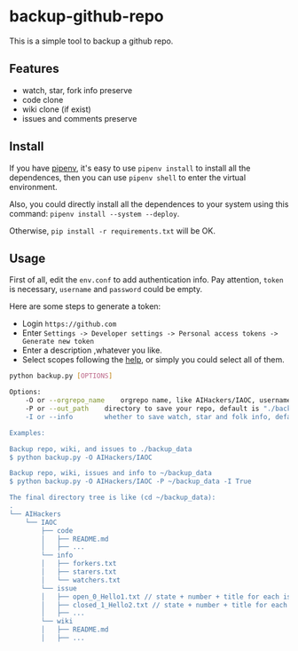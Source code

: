 # backup-github-repo
This is a simple tool to backup a github repo.

## Features

- watch, star, fork info preserve
- code clone
- wiki clone (if exist)
- issues and comments preserve

## Install

If you have [pipenv](https://github.com/pypa/pipenv), it's easy to use `pipenv install` to install all the dependences, then you can use `pipenv shell` to enter the virtual environment. 

Also, you could directly install all the dependences to your system using this command: `pipenv install --system --deploy`.

Otherwise, `pip install -r requirements.txt` will be OK.

## Usage

First of all, edit the `env.conf` to add authentication info. Pay attention, `token` is necessary, `username` and `password` could be empty.

Here are some steps to generate a token:

- Login `https://github.com` 
- Enter `Settings -> Developer settings -> Personal access tokens -> Generate new token`
- Enter a description ,whatever you like.
- Select scopes following the [help](https://developer.github.com/apps/building-oauth-apps/understanding-scopes-for-oauth-apps/), or simply you could select all of them.

```bash
python backup.py [OPTIONS]

Options:
	-O or --orgrepo_name	orgrepo name, like AIHackers/IAOC, username/reponame
	-P or --out_path	directory to save your repo, default is "./backup_data
	-I or --info		whether to save watch, star and folk info, default is False

Examples:

Backup repo, wiki, and issues to ./backup_data
$ python backup.py -O AIHackers/IAOC

Backup repo, wiki, issues and info to ~/backup_data
$ python backup.py -O AIHackers/IAOC -P ~/backup_data -I True

The final directory tree is like (cd ~/backup_data):
.
└── AIHackers
    └── IAOC
    	├── code
    	│   ├── README.md
    	│   ├── ...
        └── info
        │   ├── forkers.txt
        │   ├── starers.txt
        │   └── watchers.txt
        └── issue
        │   ├── open_0_Hello1.txt // state + number + title for each issue
        │   ├── closed_1_Hello2.txt // state + number + title for each issue
        │   ├── ...
        └── wiki
        │   ├── README.md
    	│   ├── ...
```

